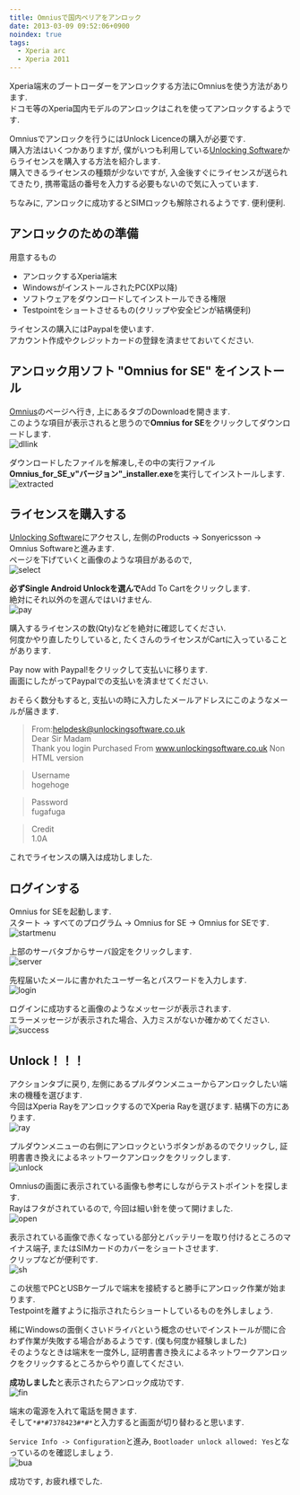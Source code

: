 ```yaml
---
title: Omniusで国内ペリアをアンロック
date: 2013-03-09 09:52:06+0900
noindex: true
tags:
  - Xperia arc
  - Xperia 2011
---
```


Xperia端末のブートローダーをアンロックする方法にOmniusを使う方法があります.  
ドコモ等のXperia国内モデルのアンロックはこれを使ってアンロックするようです.

Omniusでアンロックを行うにはUnlock Licenceの購入が必要です.  
購入方法はいくつかありますが, 僕がいつも利用している[Unlocking Software](http://www.unlockingsoftware.co.uk/)からライセンスを購入する方法を紹介します.  
購入できるライセンスの種類が少ないですが, 入金後すぐにライセンスが送られてきたり, 携帯電話の番号を入力する必要もないので気に入っています.

ちなみに, アンロックに成功するとSIMロックも解除されるようです. 便利便利.

## アンロックのための準備

用意するもの

* アンロックするXperia端末
* WindowsがインストールされたPC(XP以降)
* ソフトウェアをダウンロードしてインストールできる権限
* Testpointをショートさせるもの(クリップや安全ピンが結構便利)

ライセンスの購入にはPaypalを使います.  
アカウント作成やクレジットカードの登録を済ませておいてください.

## アンロック用ソフト "Omnius for SE" をインストール

[Omnius](http://www.omnius-server.com/)のページヘ行き, 上にあるタブのDownloadを開きます.  
このような項目が表示されると思うので**Omnius for SE**をクリックしてダウンロードします.  
![dllink](./downlo.png)

ダウンロードしたファイルを解凍し,その中の実行ファイル**Omnius\_for\_SE\_v"バージョン"\_installer.exe**を実行してインストールします.  
![extracted](./install.png)

## ライセンスを購入する

[Unlocking Software](http://www.unlockingsoftware.co.uk/)にアクセスし, 左側のProducts -> Sonyericsson -> Omnius Softwareと進みます.  
ページを下げていくと画像のような項目があるので,  
![select](./addcart.png)

**必ずSingle Android Unlockを選んで**Add To Cartをクリックします.  
絶対にそれ以外のを選んではいけません.  
![pay](./buylic.png)

購入するライセンスの数(Qty)などを絶対に確認してください.  
何度かやり直したりしていると, たくさんのライセンスがCartに入っていることがあります.

Pay now with Paypal!をクリックして支払いに移ります.  
画面にしたがってPaypalでの支払いを済ませてください.

おそらく数分もすると, 支払いの時に入力したメールアドレスにこのようなメールが届きます.

> From:helpdesk@unlockingsoftware.co.uk  
> Dear Sir Madam  
> Thank you login Purchased From www.unlockingsoftware.co.uk Non HTML version

> Username  
> hogehoge

> Password  
> fugafuga

> Credit  
> 1.0A

これでライセンスの購入は成功しました.

## ログインする

Omnius for SEを起動します.  
スタート -> すべてのプログラム -> Omnius for SE -> Omnius for SEです.  
![startmenu](./runom.png)

上部のサーバタブからサーバ設定をクリックします.  
![server](./omnlogin1.png)

先程届いたメールに書かれたユーザー名とパスワードを入力します.  
![login](./omnlogin2.png)

ログインに成功すると画像のようなメッセージが表示されます.  
エラーメッセージが表示された場合、入力ミスがないか確かめてください.  
![success](./login.jpg)

## Unlock！！！

アクションタブに戻り, 左側にあるプルダウンメニューからアンロックしたい端末の機種を選びます.  
今回はXperia RayをアンロックするのでXperia Rayを選びます. 結構下の方にあります.  
![ray](./seldev.jpg)

プルダウンメニューの右側にアンロックというボタンがあるのでクリックし, 証明書書き換えによるネットワークアンロックをクリックします.  
![unlock](./start.jpg)

Omniusの画面に表示されている画像も参考にしながらテストポイントを探します.  
Rayはフタがされているので, 今回は細い針を使って開けました.  
![open](./DSC07059.JPG)

表示されている画像で赤くなっている部分とバッテリーを取り付けるところのマイナス端子, またはSIMカードのカバーをショートさせます.  
クリップなどが便利です.  
![sh](./DSC07060.JPG)

この状態でPCとUSBケーブルで端末を接続すると勝手にアンロック作業が始まります.  
Testpointを離すように指示されたらショートしているものを外しましょう.

稀にWindowsの面倒くさいドライバという概念のせいでインストールが間に合わず作業が失敗する場合があるようです. (僕も何度か経験しました)        
そのようなときは端末を一度外し, 証明書書き換えによるネットワークアンロックをクリックするところからやり直してください.

**成功しました**と表示されたらアンロック成功です.  
![fin](./raysucc.png)

端末の電源を入れて電話を開きます.  
そして`*#*#7378423#*#*`と入力すると画面が切り替わると思います.

`Service Info -> Configuration`と進み, `Bootloader unlock allowed: Yes`となっているのを確認しましょう.  
![bua](./DSC07063.JPG)

成功です, お疲れ様でした.
